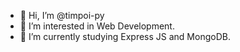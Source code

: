 - 👋 Hi, I’m @timpoi-py
- 👀 I’m interested in Web Development. 
- 🌱 I’m currently studying Express JS and MongoDB.


<!---
timpoi-py/timpoi-py is a ✨ special ✨ repository because its `README.md` (this file) appears on your GitHub profile.
You can click the Preview link to take a look at your changes.
--->
